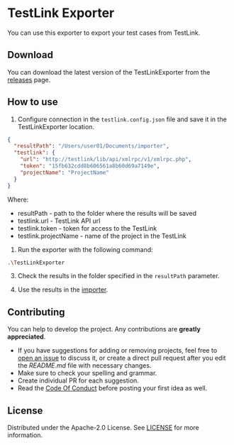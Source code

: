 # TestLink Exporter

You can use this exporter to export your test cases from TestLink.

## Download

You can download the latest version of the TestLinkExporter from the [releases](https://github.com/testit-tms/migrators/releases/latest) page.

## How to use

1. Configure connection in the `testlink.config.json` file and save it in the TestLinkExporter location.

```json
{
  "resultPath": "/Users/user01/Documents/importer",
  "testlink": {
    "url": "http://testlink/lib/api/xmlrpc/v1/xmlrpc.php",
    "token": "15fb632cdd8b606561a8b60d69a7149e",
    "projectName": "ProjectName"
  }
}
```

Where:

- resultPath - path to the folder where the results will be saved
- testlink.url - TestLink API url
- testlink.token - token for access to the TestLink
- testlink.projectName - name of the project in the TestLink

1. Run the exporter with the following command:

```bash
.\TestLinkExporter
```

3. Check the results in the folder specified in the `resultPath` parameter.

4. Use the results in the [importer](https://github.com/testit-tms/migrators/tree/main/Migrators/Importer/Readme.md).

## Contributing

You can help to develop the project. Any contributions are **greatly appreciated**.

- If you have suggestions for adding or removing projects, feel free
  to [open an issue](https://github.com/testit-tms/migrators/issues/new) to discuss it, or create a direct pull
  request after you edit the *README.md* file with necessary changes.
- Make sure to check your spelling and grammar.
- Create individual PR for each suggestion.
- Read the [Code Of Conduct](https://github.com/testit-tms/migrators/blob/main/CODE_OF_CONDUCT.md) before posting
  your first idea as well.

## License

Distributed under the Apache-2.0 License.
See [LICENSE](https://github.com/testit-tms/migrators/blob/main/LICENSE) for more information.
